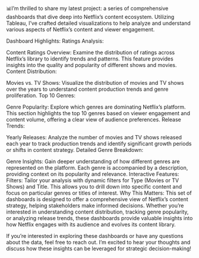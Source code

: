 📊I’m thrilled to share my latest project: a series of comprehensive dashboards that dive deep into Netflix’s content ecosystem. Utilizing Tableau, I’ve crafted detailed visualizations to help analyze and understand various aspects of Netflix’s content and viewer engagement.

Dashboard Highlights:
Ratings Analysis:

Content Ratings Overview: Examine the distribution of ratings across Netflix’s library to identify trends and patterns. This feature provides insights into the quality and popularity of different shows and movies.
Content Distribution:

Movies vs. TV Shows: Visualize the distribution of movies and TV shows over the years to understand content production trends and genre proliferation.
Top 10 Genres:

Genre Popularity: Explore which genres are dominating Netflix’s platform. This section highlights the top 10 genres based on viewer engagement and content volume, offering a clear view of audience preferences.
Release Trends:

Yearly Releases: Analyze the number of movies and TV shows released each year to track production trends and identify significant growth periods or shifts in content strategy.
Detailed Genre Breakdown:

Genre Insights: Gain deeper understanding of how different genres are represented on the platform. Each genre is accompanied by a description, providing context on its popularity and relevance.
Interactive Features:
Filters: Tailor your analysis with dynamic filters for Type (Movies or TV Shows) and Title. This allows you to drill down into specific content and focus on particular genres or titles of interest.
Why This Matters:
This set of dashboards is designed to offer a comprehensive view of Netflix’s content strategy, helping stakeholders make informed decisions. Whether you’re interested in understanding content distribution, tracking genre popularity, or analyzing release trends, these dashboards provide valuable insights into how Netflix engages with its audience and evolves its content library.

If you’re interested in exploring these dashboards or have any questions about the data, feel free to reach out. I’m excited to hear your thoughts and discuss how these insights can be leveraged for strategic decision-making!
